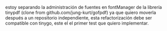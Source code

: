 estoy separando la administración de fuentes en fontManager de la librería tinypdf (clone from github.com/jung-kurt/gofpdf) ya que quiero moverla después a un repositorio independiente, esta refactorización debe ser compatible con tinygo, este el el primer test que quiero implementar.